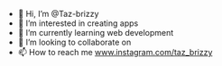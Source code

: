 - 👋 Hi, I’m @Taz-brizzy
- 👀 I’m interested in creating apps
- 🌱 I’m currently learning web development
- 💞️ I’m looking to collaborate on 
- 📫 How to reach me www.instagram.com/taz_brizzy

<!---
Taz-brizzy/Taz-brizzy is a ✨ special ✨ repository because its `README.md` (this file) appears on your GitHub profile.
You can click the Preview link to take a look at your changes.
--->
